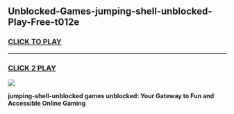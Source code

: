 
## Unblocked-Games-jumping-shell-unblocked-Play-Free-t012e
<h3>
<a href="https://premium76.site?title=jumping-shell-unblocked&ref=19M">CLICK TO PLAY</a></h3>
<hr>

<h3>
<a href="https://premium76.site?title=jumping-shell-unblocked&ref=19M">CLICK 2 PLAY</a>
  
</h3>

<a href="https://premium76.site?title=jumping-shell-unblocked&ref=19M"><img src="https://clearcache.store/games.png"></a>


**jumping-shell-unblocked games unblocked: Your Gateway to Fun and Accessible Online Gaming**

